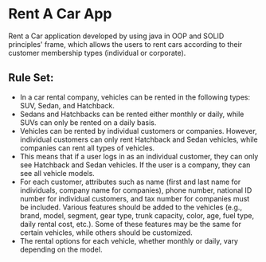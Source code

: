 # Rent A Car App
Rent a Car application developed by using java in OOP and SOLID principles' frame, which allows the users to rent cars according to their customer membership types (individual or corporate).

## Rule Set:
* In a car rental company, vehicles can be rented in the following types: SUV, Sedan, and Hatchback.
* Sedans and Hatchbacks can be rented either monthly or daily, while SUVs can only be rented on a daily basis.
* Vehicles can be rented by individual customers or companies. However, individual customers can only rent Hatchback and Sedan vehicles, while companies can rent all types of vehicles.
* This means that if a user logs in as an individual customer, they can only see Hatchback and Sedan vehicles. If the user is a company, they can see all vehicle models.
* For each customer, attributes such as name (first and last name for individuals, company name for companies), phone number, national ID number for individual customers, and tax number for companies must be included.
Various features should be added to the vehicles (e.g., brand, model, segment, gear type, trunk capacity, color, age, fuel type, daily rental cost, etc.). Some of these features may be the same for certain vehicles, while others should be customized.
* The rental options for each vehicle, whether monthly or daily, vary depending on the model.
